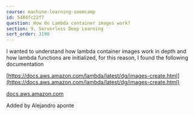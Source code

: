 ```yaml
---
course: machine-learning-zoomcamp
id: 5484fc22f7
question: How do Lambda container images work?
section: 9. Serverless Deep Learning
sort_order: 3190
---
```


I wanted to understand how lambda container images work in depth and how lambda functions are initialized, for this reason, I found the following documentation

[https://docs.aws.amazon.com/lambda/latest/dg/images-create.html](https://docs.aws.amazon.com/lambda/latest/dg/images-create.html)

[docs.aws.amazon.com](https://docs.aws.amazon.com/lambda/latest/dg/runtimes-api.html)

Added by Alejandro aponte

